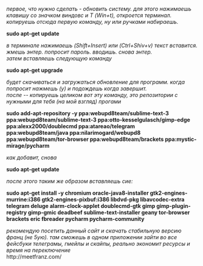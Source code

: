 <i>первое, что нужно сделать - обновить систему. для этого нажимаешь клавишу со значком виндовс и Т (Win+t),  откроется терминал. копируешь отсюда первую команду, ну или ручками набираешь. </i><br><p>
<b>sudo apt-get update </b><br><p>
<i>в терминале нажимаешь (Shift+Insert) или (Ctrl+Shiv+v) текст вставится. жмешь энтер. попросит пароль. вводишь. снова энтер. </i><br>
<i> затем вставляешь следующую команду</i><br><p>
<b>sudo apt-get upgrade</b><br><p>
<i> будет скачиваться и загружаться обновление для программ. когда попросит нажмешь (y)  и подождешь когда завершит.<br>
после -- копируешь целиком вот эту команду, это репозитории с нужными для тебя (на мой взгляд) прогами</i><br><p>
<b>sudo add-apt-repository -y ppa:webupd8team/sublime-text-3 ppa:webupd8team/sublime-text-3  ppa:otto-kesselgulasch/gimp-edge ppa:alexx2000/doublecmd ppa:atareao/telegram ppa:webupd8team/java ppa:nilarimogard/webupd8 ppa:webupd8team/tor-browser  ppa:webupd8team/brackets ppa:mystic-mirage/pycharm</b><br><p>
<i> как добавит, снова</i><br><p>
<b>sudo apt-get update</b><br><p>
<i>после этого таким же образом вставляешь сие: </i><br>
<p>
<b>sudo apt-get install -y chromium oracle-java8-installer gtk2-engines-murrine:i386 gtk2-engines-pixbuf:i386 libdvd-pkg libavcodec-extra telegram deluge alarm-clock-applet doublecmd-gtk gimp gimp-plugin-registry gimp-gmic deadbeef sublime-text-installer geany tor-browser brackets eric fbreader  pycharm pycharm-community</b><br>
<p>
<i> рекомендую посетить данный сайт и скачать стабильную версию франц (не 5ую). там сможешь в одном приложении зайти во все фейсбуки телеграмы, гмейлы и скайпы, реально экономит ресурсы и время на переключение</i><br>
http://meetfranz.com/</b><br>


